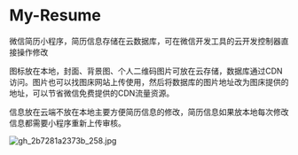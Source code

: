 # My-Resume
微信简历小程序，简历信息存储在云数据库，可在微信开发工具的云开发控制器直接操作修改

图标放在本地，封面、背景图、个人二维码图片可放在云存储，数据库通过CDN访问。图片也可以找图床网站上传使用，然后将数据库的图片地址改为图床提供的地址，可以节省微信免费提供的CDN流量资源。

信息放在云端不放在本地主要方便简历信息的修改，简历信息如果放本地每次修改信息都需要小程序重新上传审核。

![gh_2b7281a2373b_258.jpg](https://i.loli.net/2020/06/28/irFonw4NpIZmfSK.jpg)

